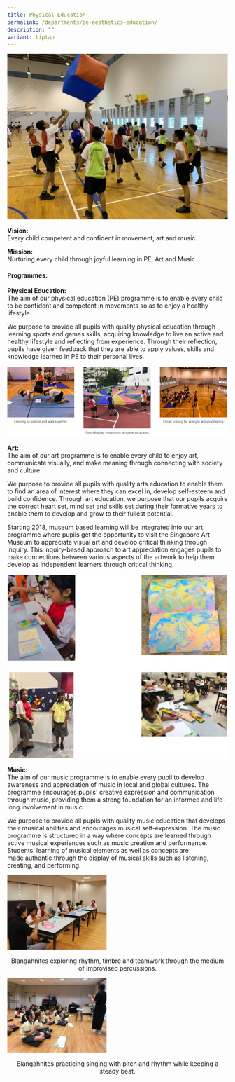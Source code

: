 ```yaml
---
title: Physical Education
permalink: /departments/pe-aesthetics-education/
description: ""
variant: tiptap
---
```

<img src="/images/IMG_4616.jpg">
<p><strong>Vision:<br></strong>Every child competent and confident in movement, art and music.</p>
<p><strong>Mission:<br></strong>Nurturing every child through joyful learning in PE, Art and Music.</p>
<h4><strong>Programmes:</strong></h4>
<p><strong>Physical Education:<br></strong>The aim of&nbsp;our physical education (PE) programme&nbsp;is to enable every child to be confident and competent in movements so as to enjoy a healthy lifestyle.</p>
<p>We purpose&nbsp;to provide all pupils with quality physical education through learning sports and games skills, acquiring knowledge to live an active and healthy lifestyle and reflecting from experience. Through their reflection, pupils have given feedback that they are able to apply values, skills and knowledge learned in PE to their personal lives.</p>
<img src="/images/pe1.png">
<p><strong>Art:<br></strong>The aim of&nbsp;our art programme&nbsp;is to enable every child to enjoy art, communicate visually, and make meaning through connecting with society and culture.</p>
<p>We purpose&nbsp;to provide all pupils with quality arts education to enable them to find an area of interest where they can excel in,&nbsp;develop self-esteem and build confidence.&nbsp;Through art education, we purpose that our pupils acquire the correct heart set, mind set and skills set during their formative years&nbsp;to enable them to develop and grow to their fullest potential.</p>
<p>Starting 2018, museum based learning will be integrated into our art programme where pupils get the opportunity to visit the Singapore Art Museum to appreciate visual art and develop critical thinking through inquiry. This inquiry-based approach to art appreciation engages pupils to make connections between various aspects of the artwork to help them develop as independent learners through critical thinking.</p>

![](/images/art1.png)

<p><strong>Music:<br></strong>The aim of&nbsp;our music programme&nbsp;is to enable every pupil to develop awareness and appreciation of music in local and global cultures.&nbsp;The programme&nbsp;encourages pupils' creative expression and communication through music,&nbsp;providing them a strong foundation&nbsp;for an informed and life-long involvement in music.</p>
<p>We purpose&nbsp;to provide all pupils with quality music education that develops their musical abilities and encourages musical self-expression. The music programme is&nbsp;structured in a way where&nbsp;concepts are learned through active musical experiences such as music creation and performance. Students’ learning of musical elements&nbsp;as well as&nbsp;concepts are made&nbsp;authentic&nbsp;through the display of musical skills such as listening, creating, and performing.</p>
<img src="/images/Picture9-300x225.png" style="width:45%">
<p style="text-align: center;">Blangahnites exploring rhythm, timbre and teamwork through the medium of improvised percussions.</p>
<img src="/images/Picture10-300x225.png" style="width:45%">
<p style="text-align: center;">Blangahnites practicing singing with pitch and rhythm while keeping a steady beat.</p>